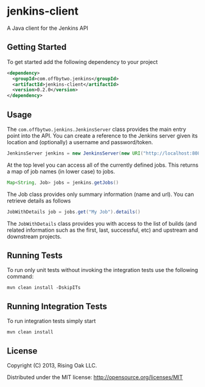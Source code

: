 # jenkins-client

A Java client for the Jenkins API

## Getting Started

To get started add the following dependency to your project

```xml
<dependency>
  <groupId>com.offbytwo.jenkins</groupId>
  <artifactId>jenkins-client</artifactId>
  <version>0.2.0</version>
</dependency>
```

## Usage

The `com.offbytwo.jenkins.JenkinsServer` class provides the main entry
point into the API. You can create a reference to the Jenkins server
given its location and (optionally) a username and password/token.

```java
JenkinsServer jenkins = new JenkinsServer(new URI("http://localhost:8080/jenkins"), "admin", "password")
```

At the top level you can access all of the currently defined
jobs. This returns a map of job names (in lower case) to jobs.

```java
Map<String, Job> jobs = jenkins.getJobs()
```

The Job class provides only summary information (name and url). You can retrieve details as follows

```java
JobWithDetails job = jobs.get("My Job").details()
```

The `JobWithDetails` class provides you with access to the list of
builds (and related information such as the first, last, successful,
etc) and upstream and downstream projects.

## Running Tests
To run only unit tests without invoking the integration tests use the following command:

```
mvn clean install -DskipITs
```


## Running Integration Tests
To run integration tests simply start 

```
mvn clean install
```

## License

Copyright (C) 2013, Rising Oak LLC.

Distributed under the MIT license: http://opensource.org/licenses/MIT
